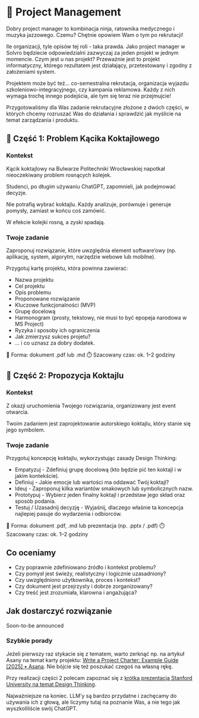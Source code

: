 # 🎯 Project Management

Dobry project manager to kombinacja ninja, ratownika medycznego i muzyka jazzowego. Czemu? Chętnie opowiem Wam o tym po rekrutacji!

Ile organizacji, tyle opisów tej roli - taka prawda. Jako project manager w Solvro będziecie odpowiedzialni zazwyczaj za jeden projekt w jednym momencie. Czym jest u nas projekt? Przeważnie jest to projekt informatyczny, którego rezultatem jest działający, przetestowany i zgodny z założeniami system. 

Projektem może być też… co-semestralna rekrutacja, organizacja wyjazdu szkoleniowo-integracyjnego, czy kampania reklamowa. Każdy z nich wymaga trochę innego podejścia, ale tym się teraz nie przejmujcie!

Przygotowaliśmy dla Was zadanie rekrutacyjne złożone z dwóch części, w których chcemy rozruszać Was do działania i sprawdzić jak myślicie na temat zarządzania i produktu.

## 🧩 Część 1: Problem Kącika Koktajlowego
### Kontekst

Kącik koktajlowy na Bulwarze Politechniki Wrocławskiej napotkał nieoczekiwany problem rosnących kolejek.

Studenci, po długim używaniu ChatGPT, zapomnieli, jak podejmować decyzje.

Nie potrafią wybrać koktajlu. Każdy analizuje, porównuje i generuje pomysły, zamiast w końcu coś zamówić.

W efekcie kolejki rosną, a zyski spadają.

### Twoje zadanie

Zaproponuj rozwiązanie, które uwzględnia element software’owy (np. aplikację, system, algorytm, narzędzie webowe lub mobilne).

Przygotuj kartę projektu, która powinna zawierać:
- Nazwa projektu
- Cel projektu
- Opis problemu
- Proponowane rozwiązanie
- Kluczowe funkcjonalności (MVP)
- Grupę docelową
- Harmonogram (prosty, tekstowy, nie musi to być epopeja narodowa w MS Project)
- Ryzyka i sposoby ich ograniczenia
- Jak zmierzysz sukces projetu?
- ... i co uznasz za dobry dodatek.

📄 Forma: dokument .pdf lub .md
⏱️ Szacowany czas: ok. 1–2 godziny

## 🍹 Część 2: Propozycja Koktajlu
### Kontekst

Z okazji uruchomienia Twojego rozwiązania, organizowany jest event otwarcia.

Twoim zadaniem jest zaprojektowanie autorskiego koktajlu, który stanie się jego symbolem.

### Twoje zadanie

Przygotuj koncepcję koktajlu, wykorzystując zasady Design Thinking:

- Empatyzuj - Zdefiniuj grupę docelową (kto będzie pić ten koktajl i w jakim kontekście).
- Definiuj - Jakie emocje lub wartości ma oddawać Twój koktajl?
- Ideuj - Zaproponuj kilka wariantów smakowych lub symbolicznych nazw.
- Prototypuj - Wybierz jeden finalny koktajl i przedstaw jego skład oraz sposób podania.
- Testuj / Uzasadnij decyzję - Wyjaśnij, dlaczego właśnie ta koncepcja najlepiej pasuje do wydarzenia i odbiorców.

📄 Forma: dokument .pdf, .md lub prezentacja (np. .pptx / .pdf)
⏱️ Szacowany czas: ok. 1–2 godziny

## Co oceniamy
- Czy poprawnie zdefiniowano źródło i kontekst problemu?
- Czy pomysł jest świeży, realistyczny i logicznie uzasadniony?
- Czy uwzględniono użytkownika, proces i kontekst?
- Czy dokument jest przejrzysty i dobrze zorganizowany?
- Czy treść jest zrozumiała, klarowna i angażująca?

## Jak dostarczyć rozwiązanie
Soon-to-be announced

### Szybkie porady

Jeżeli pierwszy raz stykacie się z tematem, warto zerknąć np. na artykuł  Asany na temat karty projektu: [Write a Project Charter: Example Guide [2025] • Asana](https://asana.com/resources/project-charter). Nie bójcie się też poszukać czegoś na własną rękę.

Przy realizacji części 2 polecam zapoznać się z [krótką prezentacją Stanford University na temat Design Thinking](https://web.stanford.edu/~mshanks/MichaelShanks/files/509554.pdf).

Najważniejsze na koniec. LLM’y są bardzo przydatne i zachęcamy do używania ich z głową, ale liczymy tutaj na poznanie Was, a nie tego jak wyszkoliliście swój ChatGPT.
